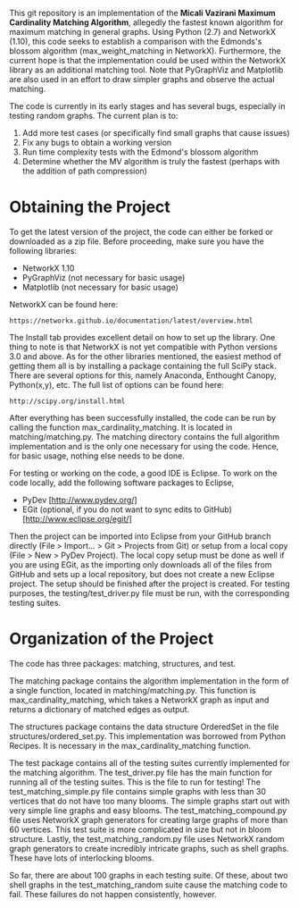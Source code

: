 This git repository is an implementation of the **Micali Vazirani Maximum Cardinality Matching Algorithm**, allegedly the fastest known algorithm for maximum matching in general graphs. Using Python (2.7) and NetworkX (1.10), this code seeks to establish a comparison with the Edmonds's blossom algorithm (max_weight_matching in NetworkX). Furthermore, the current hope is that the implementation could be used within the NetworkX library as an additional matching tool. Note that PyGraphViz and Matplotlib are also used in an effort to draw simpler graphs and observe the actual matching.

The code is currently in its early stages and has several bugs, especially in testing random graphs. The current plan is to:

1. Add more test cases (or specifically find small graphs that cause issues)
2. Fix any bugs to obtain a working version
3. Run time complexity tests with the Edmond's blossom algorithm
4. Determine whether the MV algorithm is truly the fastest (perhaps with the addition of path compression)

# Obtaining the Project

To get the latest version of the project, the code can either be forked or downloaded as a zip file. Before proceeding, make sure you have the following libraries:

- NetworkX 1.10
- PyGraphViz (not necessary for basic usage)
- Matplotlib (not necessary for basic usage)

NetworkX can be found here:

```
https://networkx.github.io/documentation/latest/overview.html
```

The Install tab provides excellent detail on how to set up the library. One thing to note is that NetworkX is not yet compatible with Python versions 3.0 and above. As for the other libraries mentioned, the easiest method of getting them all is by installing a package containing the full SciPy stack. There are several options for this, namely Anaconda, Enthought Canopy, Python(x,y), etc. The full list of options can be found here:

```
http://scipy.org/install.html
```

After everything has been successfully installed, the code can be run by calling the function max_cardinality_matching. It is located in matching/matching.py. The matching directory contains the full algorithm implementation and is the only one necessary for using the code. Hence, for basic usage, nothing else needs to be done.

For testing or working on the code, a good IDE is Eclipse. To work on the code locally, add the following software packages to Eclipse,

- PyDev [http://www.pydev.org/]
- EGit (optional, if you do not want to sync edits to GitHub) [http://www.eclipse.org/egit/]

Then the project can be imported into Eclipse from your GitHub branch directly (File > Import... > Git > Projects from Git) or setup from a local copy (File > New > PyDev Project). The local copy setup must be done as well if you are using EGit, as the importing only downloads all of the files from GitHub and sets up a local repository, but does not create a new Eclipse project. The setup should be finished after the project is created. For testing purposes, the testing/test_driver.py file must be run, with the corresponding testing suites.

# Organization of the Project

The code has three packages: matching, structures, and test.

The matching package contains the algorithm implementation in the form of a single function, located in matching/matching.py. This function is max_cardinality_matching, which takes a NetworkX graph as input and returns a dictionary of matched edges as output.

The structures package contains the data structure OrderedSet in the file structures/ordered_set.py. This implementation was borrowed from Python Recipes. It is necessary in the max_cardinality_matching function.

The test package contains all of the testing suites currently implemented for the matching algorithm. The test_driver.py file has the main function for running all of the testing suites. This is the file to run for testing! The test_matching_simple.py file contains simple graphs with less than 30 vertices that do not have too many blooms. The simple graphs start out with very simple line graphs and easy blooms. The test_matching_compound.py file uses NetworkX graph generators for creating large graphs of more than 60 vertices. This test suite is more complicated in size but not in bloom structure. Lastly, the test_matching_random.py file uses NetworkX random graph generators to create incredibly intricate graphs, such as shell graphs. These have lots of interlocking blooms.

So far, there are about 100 graphs in each testing suite. Of these, about two shell graphs in the test_matching_random suite cause the matching code to fail. These failures do not happen consistently, however.
